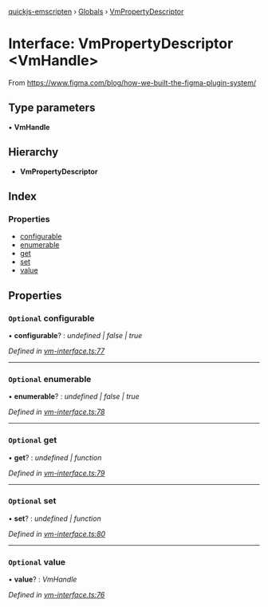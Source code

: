 [quickjs-emscripten](../README.md) › [Globals](../globals.md) › [VmPropertyDescriptor](vmpropertydescriptor.md)

# Interface: VmPropertyDescriptor <**VmHandle**>

From https://www.figma.com/blog/how-we-built-the-figma-plugin-system/

## Type parameters

▪ **VmHandle**

## Hierarchy

* **VmPropertyDescriptor**

## Index

### Properties

* [configurable](vmpropertydescriptor.md#optional-configurable)
* [enumerable](vmpropertydescriptor.md#optional-enumerable)
* [get](vmpropertydescriptor.md#optional-get)
* [set](vmpropertydescriptor.md#optional-set)
* [value](vmpropertydescriptor.md#optional-value)

## Properties

### `Optional` configurable

• **configurable**? : *undefined | false | true*

*Defined in [vm-interface.ts:77](https://github.com/justjake/quickjs-emscripten/blob/2557c41/ts/vm-interface.ts#L77)*

___

### `Optional` enumerable

• **enumerable**? : *undefined | false | true*

*Defined in [vm-interface.ts:78](https://github.com/justjake/quickjs-emscripten/blob/2557c41/ts/vm-interface.ts#L78)*

___

### `Optional` get

• **get**? : *undefined | function*

*Defined in [vm-interface.ts:79](https://github.com/justjake/quickjs-emscripten/blob/2557c41/ts/vm-interface.ts#L79)*

___

### `Optional` set

• **set**? : *undefined | function*

*Defined in [vm-interface.ts:80](https://github.com/justjake/quickjs-emscripten/blob/2557c41/ts/vm-interface.ts#L80)*

___

### `Optional` value

• **value**? : *VmHandle*

*Defined in [vm-interface.ts:76](https://github.com/justjake/quickjs-emscripten/blob/2557c41/ts/vm-interface.ts#L76)*
